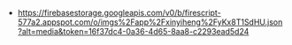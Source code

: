 - https://firebasestorage.googleapis.com/v0/b/firescript-577a2.appspot.com/o/imgs%2Fapp%2Fxinyiheng%2FyKx8T1SdHU.json?alt=media&token=16f37dc4-0a36-4d65-8aa8-c2293ead5d24
